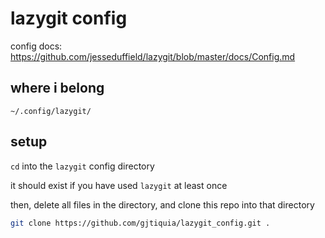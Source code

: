 # lazygit config

config docs: https://github.com/jesseduffield/lazygit/blob/master/docs/Config.md

## where i belong

`~/.config/lazygit/`

## setup

`cd` into the `lazygit` config directory

it should exist if you have used `lazygit` at least once

then, delete all files in the directory, and clone this repo into that directory

```bash
git clone https://github.com/gjtiquia/lazygit_config.git .
```

